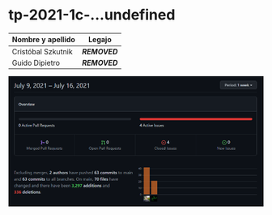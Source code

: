# tp-2021-1c-...undefined

| Nombre y apellido  | Legajo    |
|--------------------|-----------|
| Cristóbal Szkutnik | ***REMOVED*** |
| Guido Dipietro     | ***REMOVED*** |

![Locura](locura.png)